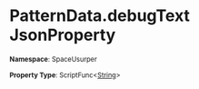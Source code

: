# PatternData.debugText JsonProperty

<small>**Namespace**: SpaceUsurper</small>

<small>**Property Type**: ScriptFunc&lt;[String](https://docs.microsoft.com/en-us/dotnet/api/system.string?view=netframework-4.5)&gt;</small>

